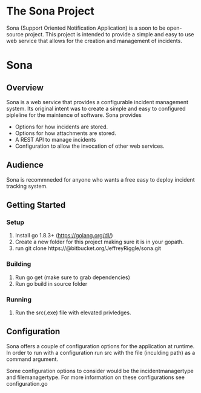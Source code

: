 The Sona Project
================

Sona (Support Oriented Notification Application) is a soon to be open-source project. This project is intended to provide a simple and easy to use web service that allows for the creation and management of incidents.

# Sona

## Overview

Sona is a web service that provides a configurable incident management system. Its original intent was to create a simple and easy to configured pipleline for the maintence of software.
Sona provides

- Options for how incidents are stored.
- Options for how attachments are stored.
- A REST API to manage incidents
- Configuration to allow the invocation of other web services.

## Audience

Sona is recommneded for anyone who wants a free easy to deploy incident tracking system. 


## Getting Started

### Setup

  1. Install go 1.8.3+ (https://golang.org/dl/)
  2. Create a new folder for this project making sure it is in your gopath.
  3. run git clone https://<username>@bitbucket.org/JeffreyRiggle/sona.git
  
### Building
  1. Run go get (make sure to grab dependencies)
  2. Run go build in source folder
  
### Running

  1. Run the src(.exe) file with elevated privledges.
  
## Configuration

Sona offers a couple of configuration options for the application at runtime. In order to run with a configuration run src with the file (inculding path) as a command argument.

Some configuration options to consider would be the incidentmanagertype and filemanagertype. For more information on these configurations see configuration.go
